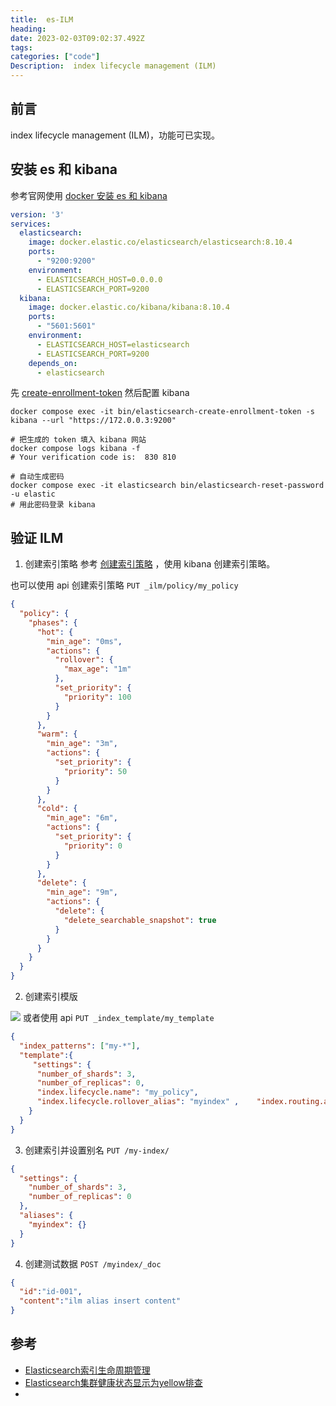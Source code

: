 ```yaml
---
title:  es-ILM 
heading:  
date: 2023-02-03T09:02:37.492Z
tags: 
categories: ["code"]
Description:  index lifecycle management (ILM)
---
```


## 前言


index lifecycle management (ILM)，功能可已实现。

## 安装 es 和 kibana

参考官网使用 [docker 安装 es 和 kibana](https://www.elastic.co/guide/en/kibana/current/docker.html)

```yaml
version: '3'  
services:  
  elasticsearch:  
    image: docker.elastic.co/elasticsearch/elasticsearch:8.10.4 
    ports:  
      - "9200:9200"  
    environment:  
      - ELASTICSEARCH_HOST=0.0.0.0  
      - ELASTICSEARCH_PORT=9200
  kibana:  
    image: docker.elastic.co/kibana/kibana:8.10.4
    ports:
      - "5601:5601"  
    environment:  
      - ELASTICSEARCH_HOST=elasticsearch  
      - ELASTICSEARCH_PORT=9200  
    depends_on:  
      - elasticsearch  
```

先 [create-enrollment-token](https://www.elastic.co/guide/en/elasticsearch/reference/current/create-enrollment-token.html) 然后配置 kibana

```
docker compose exec -it bin/elasticsearch-create-enrollment-token -s kibana --url "https://172.0.0.3:9200"

# 把生成的 token 填入 kibana 网站
docker compose logs kibana -f
# Your verification code is:  830 810 

# 自动生成密码
docker compose exec -it elasticsearch bin/elasticsearch-reset-password -u elastic
# 用此密码登录 kibana
```

## 验证 ILM

1. 创建索引策略
参考 [创建索引策略](https://juejin.cn/post/7170097149491806222#heading-3) ，使用 kibana 创建索引策略。

也可以使用 api 创建索引策略 `PUT _ilm/policy/my_policy`
```json
{
  "policy": {
    "phases": {
      "hot": {
        "min_age": "0ms",
        "actions": {
          "rollover": {
            "max_age": "1m"
          },
          "set_priority": {
            "priority": 100
          }
        }
      },
      "warm": {
        "min_age": "3m",
        "actions": {
          "set_priority": {
            "priority": 50
          }
        }
      },
      "cold": {
        "min_age": "6m",
        "actions": {
          "set_priority": {
            "priority": 0
          }
        }
      },
      "delete": {
        "min_age": "9m",
        "actions": {
          "delete": {
            "delete_searchable_snapshot": true
          }
        }
      }
    }
  }
}
```


2. 创建索引模版

![](https://cdn.sxy21.cn/static/imgs/1698221835453.png)
或者使用 api `PUT _index_template/my_template`
```json
{
  "index_patterns": ["my-*"],
  "template":{
     "settings": {
      "number_of_shards": 3,
      "number_of_replicas": 0,
      "index.lifecycle.name": "my_policy",    
      "index.lifecycle.rollover_alias": "myindex" ,    "index.routing.allocation.require.node_type":"hot"
    }
  }
}
```

3. 创建索引并设置别名 `PUT /my-index/`

```json
{
  "settings": {
    "number_of_shards": 3,
    "number_of_replicas": 0
  },
  "aliases": {
    "myindex": {}
  }
}
```


4. 创建测试数据 `POST /myindex/_doc`
```json
{
  "id":"id-001",
  "content":"ilm alias insert content"
}
```



## 参考
- [Elasticsearch索引生命周期管理](https://juejin.cn/post/7170097149491806222)
- [Elasticsearch集群健康状态显示为yellow排查](https://www.cnblogs.com/charles101/p/14488609.html)
- 